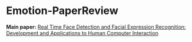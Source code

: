 # Emotion-PaperReview
**Main paper:** [Real Time Face Detection and Facial Expression Recognition: Development and Applications to Human Computer Interaction](https://ieeexplore.ieee.org/abstract/document/4624313)
